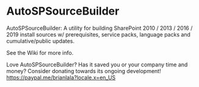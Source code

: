 # AutoSPSourceBuilder
AutoSPSourceBuilder: A utility for building SharePoint 2010 / 2013 / 2016 / 2019 install sources w/ prerequisites, service packs, language packs and cumulative/public updates.

See the Wiki for more info.

Love AutoSPSourceBuilder? Has it saved you or your company time and money? Consider donating towards its ongoing development!
https://paypal.me/brianlala?locale.x=en_US
